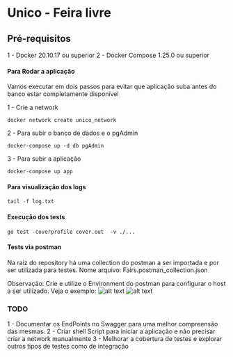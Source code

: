 # Unico - Feira livre
## Pré-requisitos
1 - Docker          20.10.17 ou superior
2 - Docker Compose  1.25.0 ou superior

#### Para Rodar a aplicação
Vamos executar em dois passos para evitar que aplicação suba antes do banco estar completamente disponível

1 - Crie a network
```shell
docker network create unico_network
```

2 - Para subir o banco de dados e o pgAdmin
```shell
docker-compose up -d db pgAdmin
```

3 - Para subir a aplicação
```shell
docker-compose up app
```

#### Para visualização dos logs
```shell
tail -f log.txt
```
#### Execução dos tests
```shell
go test -coverprofile cover.out  -v ./...
```

#### Tests via postman
Na raiz do repository há uma collection do postman a ser importada e por ser utilizada para testes. Nome arquivo: Fairs.postman_collection.json

Observação: Crie e utilize o Environment do postman para configurar o host a ser utilizado. Veja o exemplo:
![alt text](https://github.com/Deivisson/free_fairs/blob/master/postman_environment_default.png?raw=true)
![alt text](https://github.com/Deivisson/free_fairs/blob/master/postman_environment_debug.png?raw=true)

### TODO
1 - Documentar os EndPoints no Swagger para uma melhor compreensão das mesmas.
2 - Criar shell Script para iniciar a aplicação e não precisar criar a network manualmente
3 - Melhorar a cobertura de testes e explorar outros tipos de testes como de integração

